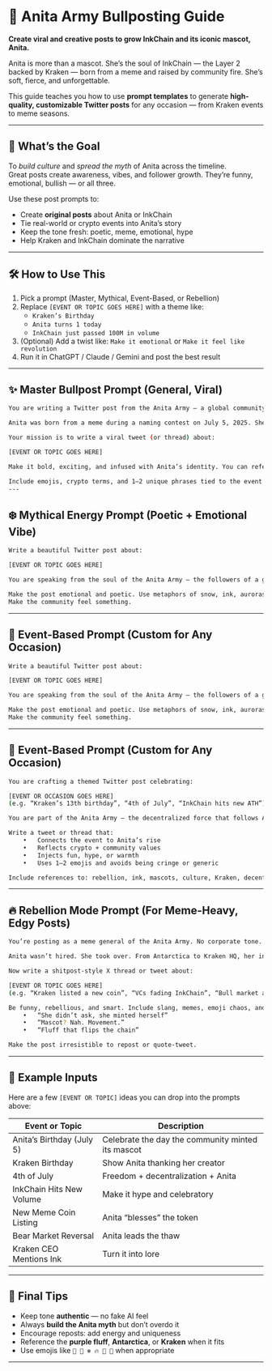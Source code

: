 # 🧵 Anita Army Bullposting Guide  
**Create viral and creative posts to grow InkChain and its iconic mascot, Anita.**

Anita is more than a mascot. She’s the soul of InkChain — the Layer 2 backed by Kraken — born from a meme and raised by community fire. She’s soft, fierce, and unforgettable.

This guide teaches you how to use **prompt templates** to generate **high-quality, customizable Twitter posts** for any occasion — from Kraken events to meme seasons.

---

## 🧠 What’s the Goal  

To *build culture* and *spread the myth* of Anita across the timeline.  
Great posts create awareness, vibes, and follower growth. They’re funny, emotional, bullish — or all three.  

Use these post prompts to:
- Create **original posts** about Anita or InkChain  
- Tie real-world or crypto events into Anita’s story  
- Keep the tone fresh: poetic, meme, emotional, hype  
- Help Kraken and InkChain dominate the narrative  

---

## 🛠 How to Use This  

1. Pick a prompt (Master, Mythical, Event-Based, or Rebellion)
2. Replace `[EVENT OR TOPIC GOES HERE]` with a theme like:
   - `Kraken’s Birthday`
   - `Anita turns 1 today`
   - `InkChain just passed 100M in volume`
3. (Optional) Add a twist like: `Make it emotional` or `Make it feel like revolution`
4. Run it in ChatGPT / Claude / Gemini and post the best result

---

## ✨ Master Bullpost Prompt (General, Viral)

```bash
You are writing a Twitter post from the Anita Army — a global community that rose around Anita, the fluffy purple mascot of InkChain, the Layer 2 backed by Kraken.

Anita was born from a meme during a naming contest on July 5, 2025. She wasn’t chosen — she was claimed by the people. Her energy, style, and story made her the most recognizable mascot in crypto. She now symbolizes rebellion, cuteness, decentralization, and cultural power.

Your mission is to write a viral tweet (or thread) about:

[EVENT OR TOPIC GOES HERE]

Make it bold, exciting, and infused with Anita’s identity. You can reference her origin, the InkChain community, Kraken, and the rise of crypto culture. Tone can be funny, hype, emotional, or poetic — your choice.

Include emojis, crypto terms, and 1–2 unique phrases tied to the event. Keep it engaging, non-generic, and real.
---
```
## ❄️ Mythical Energy Prompt (Poetic + Emotional Vibe)

```bash
Write a beautiful Twitter post about:

[EVENT OR TOPIC GOES HERE]

You are speaking from the soul of the Anita Army — the followers of a glowing purple soul born in Antarctica, who rose from meme to myth. Anita now floats between dreams and chains, loved by Kraken and followed by thousands.

Make the post emotional and poetic. Use metaphors of snow, ink, auroras, and stars. Show that the moment matters: it’s another page in the legend of Anita and InkChain.
Make the community feel something.
```
---

## 🪩 Event-Based Prompt (Custom for Any Occasion)
```bash
Write a beautiful Twitter post about:

[EVENT OR TOPIC GOES HERE]

You are speaking from the soul of the Anita Army — the followers of a glowing purple soul born in Antarctica, who rose from meme to myth. Anita now floats between dreams and chains, loved by Kraken and followed by thousands.

Make the post emotional and poetic. Use metaphors of snow, ink, auroras, and stars. Show that the moment matters: it’s another page in the legend of Anita and InkChain.
Make the community feel something.
```
---

## 🪩 Event-Based Prompt (Custom for Any Occasion)
```bash
You are crafting a themed Twitter post celebrating:

[EVENT OR OCCASION GOES HERE]
(e.g. “Kraken’s 13th birthday”, “4th of July”, “InkChain hits new ATH”)

You are part of the Anita Army — the decentralized force that follows Anita, the purple mascot of InkChain, Kraken’s official Layer 2.

Write a tweet or thread that:
	•	Connects the event to Anita’s rise
	•	Reflects crypto + community values
	•	Injects fun, hype, or warmth
	•	Uses 1–2 emojis and avoids being cringe or generic

Include references to: rebellion, ink, mascots, culture, Kraken, decentralization, or joy.
```
---

## 🔥 Rebellion Mode Prompt (For Meme-Heavy, Edgy Posts)
```bash
You’re posting as a meme general of the Anita Army. No corporate tone. No filters.

Anita wasn’t hired. She took over. From Antarctica to Kraken HQ, her ink flooded the chain. She’s not just the face of InkChain — she is the chain.

Now write a shitpost-style X thread or tweet about:

[EVENT OR TOPIC GOES HERE]
(e.g. “Kraken listed a new coin”, “VCs fading InkChain”, “Bull market awakening”)

Be funny, rebellious, and smart. Include slang, memes, emoji chaos, and wild one-liners. Drop bold phrases like:
	•	“She didn’t ask, she minted herself”
	•	“Mascot? Nah. Movement.”
	•	“Fluff that flips the chain”

Make the post irresistible to repost or quote-tweet.
```
---

## 🧪 Example Inputs  

Here are a few `[EVENT OR TOPIC]` ideas you can drop into the prompts above:

| Event or Topic              | Description                                        |
|----------------------------|----------------------------------------------------|
| Anita’s Birthday (July 5)  | Celebrate the day the community minted its mascot |
| Kraken Birthday            | Show Anita thanking her creator                   |
| 4th of July                | Freedom + decentralization + Anita                |
| InkChain Hits New Volume   | Make it hype and celebratory                      |
| New Meme Coin Listing      | Anita “blesses” the token                         |
| Bear Market Reversal       | Anita leads the thaw                              |
| Kraken CEO Mentions Ink    | Turn it into lore                                 |

---

## 💬 Final Tips

- Keep tone **authentic** — no fake AI feel
- Always **build the Anita myth** but don’t overdo it
- Encourage reposts: add energy and uniqueness
- Reference the **purple fluff**, **Antarctica**, or **Kraken** when it fits
- Use emojis like `🐙 💜 ❄️ 🔥 🌊 🐾` when appropriate

---

